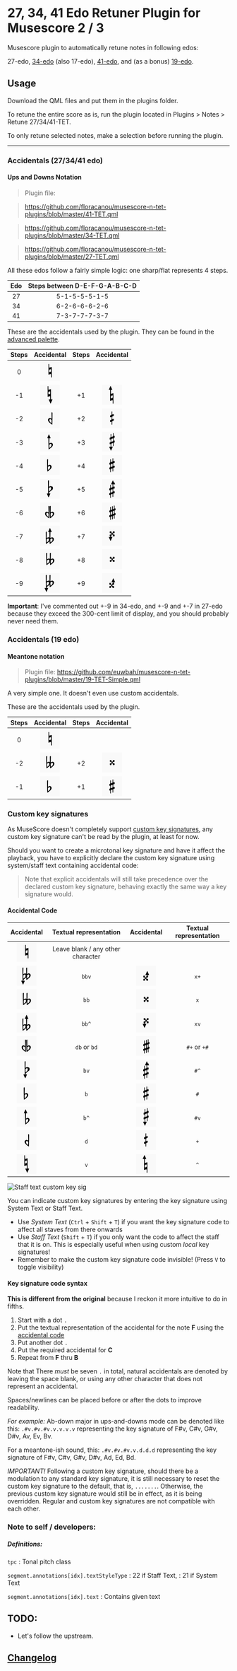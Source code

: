 # 27, 34, 41 Edo Retuner Plugin for Musescore 2 / 3

Musescore plugin to automatically retune notes in following edos: 

27-edo, 
[34-edo](https://en.wikipedia.org/wiki/34_equal_temperament) (also 17-edo), 
[41-edo](https://en.wikipedia.org/wiki/41_equal_temperament), 
and (as a bonus) [19-edo](https://en.wikipedia.org/wiki/19_equal_temperament). 

## Usage

Download the QML files and put them in the plugins folder.

To retune the entire score as is, run the plugin located in Plugins > Notes > Retune 27/34/41-TET.

To only retune selected notes, make a selection before running the plugin.

--------

### Accidentals (27/34/41 edo)

#### Ups and Downs Notation

> Plugin file:

> https://github.com/floracanou/musescore-n-tet-plugins/blob/master/41-TET.qml

> https://github.com/floracanou/musescore-n-tet-plugins/blob/master/34-TET.qml

> https://github.com/floracanou/musescore-n-tet-plugins/blob/master/27-TET.qml

All these edos follow a fairly simple logic: one sharp/flat represents 4 steps. 

| Edo | Steps between D-E-F-G-A-B-C-D |
| :----: | :----: |
| 27 | 5-1-5-5-5-1-5 |
| 34 | 6-2-6-6-6-2-6 |
| 41 | 7-3-7-7-7-3-7 |

These are the accidentals used by the plugin. 
They can be found in the [advanced palette](https://musescore.org/en/handbook/palettes-and-workspaces#workspaces).

| Steps | Accidental | Steps | Accidental |
| :----: | :----: | :----: | :----: |
| 0   | ![Natural](images/n.png) |||
| -1  | ![Down](images/v.png) | +1  | ![Up](images/u.png) |
| -2  | ![Semiflat](images/d.png) | +2  | ![Semisharp](images/+.png) |
| -3  | ![Flat up](images/bu.png) | +3  | ![Sharp down](images/sv.png) |
| -4  | ![Flat](images/b.png) | +4  | ![Sharp](images/s.png) |
| -5  | ![Flat down](images/bv.png) | +5  | ![Sharp up](images/su.png) |
| -6  | ![Sesquiflat](images/db.png) | +6  | ![Sesquisharp](images/s+.png) |
| -7  | ![Double flat up](images/bbu.png) | +7  | ![Double sharp down](images/xv.png) |
| -8  | ![Double flat](images/bb.png) | +8  | ![Double sharp](images/x.png) |
| -9  | ![Double flat down](images/bbv.png) | +9  | ![Double sharp up](images/xu.png) |

**Important**: I've commented out +-9 in 34-edo, and +-9 and +-7 in 27-edo
because they exceed the 300-cent limit of display, 
and you should probably never need them. 

### Accidentals (19 edo)

#### Meantone notation

> Plugin file:
> https://github.com/euwbah/musescore-n-tet-plugins/blob/master/19-TET-Simple.qml

A very simple one. It doesn't even use custom accidentals. 

These are the accidentals used by the plugin.

| Steps | Accidental | Steps | Accidental |
| :----: | :----: | :----: | :----: |
| 0   | ![Natural](images/n.png) |||
| -2  | ![Double flat](images/bb.png) | +2  | ![Double sharp](images/x.png) |
| -1  | ![Flat](images/b.png) | +1  | ![Sharp](images/s.png) |

### Custom key signatures

As MuseScore doesn't completely support
[custom key signatures](https://musescore.org/en/handbook/key-signatures#custom-key-signatures),
any custom key signature can't be read by the plugin, at least for now.

Should you want to create a microtonal key signature and have it affect the
playback, you have to explicitly declare the custom key signature using
system/staff text containing accidental code:

> Note that explicit accidentals will still take precedence over the
> declared custom key signature, behaving exactly the same way a key signature
> would.

#### Accidental Code

| Accidental | Textual representation | Accidental | Textual representation |
| :----: | :----: | :----: | :----: |
| ![Natural](images/n.png) | Leave blank / any other character  |
| ![Doubleflat down](images/bbv.png) | `bbv` | ![Doublesharp up](images/xu.png) | `x+`  |
| ![Doubleflat](images/bb.png) | `bb` | ![Doublesharp](images/x.png) | `x`  |
| ![Doubleflat up](images/bbu.png) | `bb^` | ![Doublesharp down](images/xv.png) | `xv`  |
| ![Sesquiflat](images/db.png) | `db` or `bd`  | ![Sesquisharp](images/s+.png) | `#+` or `+#`  |
| ![Flat down](images/bv.png) | `bv`  | ![Sharp up](images/su.png) | `#^`  |
| ![Flat](images/b.png)   | `b`  | ![Sharp](images/s.png) | `#`  |
| ![Flat up](images/bu.png)   | `b^` | ![Sharp down](images/sv.png) | `#v` |
| ![Semiflat](images/d.png)   | `d` | ![Semisharp](images/+.png) | `+` |
| ![Down](images/v.png)   | `v` | ![Up](images/u.png) | `^` |

![Staff text custom key sig](images/2018/06/staff-text-custom-key-sig.png)

You can indicate custom key signatures by entering the key signature using
System Text or Staff Text.

- Use *System Text* (`Ctrl` + `Shift` + `T`) if you want the key signature code to affect
  all staves from there onwards
- Use *Staff Text* (`Shift` + `T`) if you only want the code to affect the staff that it is on.
  This is especially useful when using custom *local* key signatures!
- Remember to make the custom key signature code invisible! (Press `V` to toggle visibility)

#### Key signature code syntax

**This is different from the original** because I reckon it more intuitive to do in fifths.

1. Start with a dot `.`
2. Put the textual representation of the accidental for the note **F** using the [accidental code](#accidental-code)
3. Put another dot `.`
4. Put the required accidental for **C**
5. Repeat from **F** thru **B** 

Note that There *must* be seven `.` in total,
natural accidentals are denoted by leaving the space blank, or using any other character
that does not represent an accidental.

Spaces/newlines can be placed before or after the dots to improve readability.

*For example:*
Ab-down major in ups-and-downs mode can be denoted like this: `.#v.#v.#v.v.v.v.v`
representing the key signature of F#v, C#v, G#v, D#v, Av, Ev, Bv.

For a meantone-ish sound, this: `.#v.#v.#v.v.d.d.d`
representing the key signature of F#v, C#v, G#v, D#v, Ad, Ed, Bd.

*IMPORTANT!* Following a custom key signature, should there be a modulation to any standard
key signature, it is still necessary to reset the custom key signature to the default, that is,
`.......`. Otherwise, the previous custom key signature would still be in effect, as it is being
overridden. Regular and custom key signatures are not compatible with each other.


### Note to self / developers:

##### Definitions:

`tpc`
: Tonal pitch class

`segment.annotations[idx].textStyleType`
: 22 if Staff Text,
: 21 if System Text

`segment.annotations[idx].text`
: Contains given text

## TODO:

- Let's follow the upstream. 

## [Changelog](./CHANGELOG.md)

